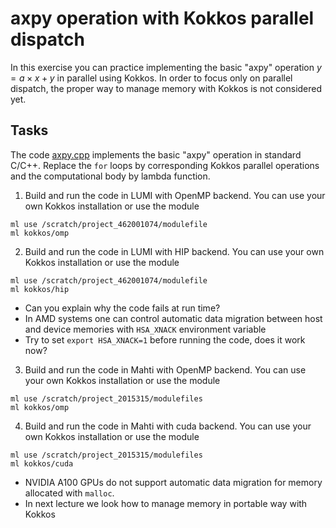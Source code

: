 <!--
SPDX-FileCopyrightText: 2025 CSC - IT Center for Science Ltd. <www.csc.fi>

SPDX-License-Identifier: CC-BY-4.0
-->

# axpy operation with Kokkos parallel dispatch

In this exercise you can practice implementing the basic "axpy" operation
$y = a \times x + y$ in parallel using Kokkos. In order to focus only on
parallel dispatch, the proper way to manage memory with Kokkos is not considered yet.

## Tasks 

The code [axpy.cpp](axpy.cpp) implements the basic "axpy" operation
in standard C/C++. Replace the `for` loops by corresponding Kokkos parallel operations 
and the computational body by lambda function.

1. Build and run the code in LUMI with OpenMP backend. You can use your own Kokkos installation
or use the module
```
ml use /scratch/project_462001074/modulefile
ml kokkos/omp
```

2. Build and run the code in LUMI with HIP backend. You can use your own Kokkos installation
or use the module
```
ml use /scratch/project_462001074/modulefile
ml kokkos/hip
```
   - Can you explain why the code fails at run time?
   - In AMD systems one can control automatic data migration between host and device memories
     with `HSA_XNACK` environment variable
   - Try to set `export HSA_XNACK=1` before running the code, does it work now?

3. Build and run the code in Mahti with OpenMP backend. You can use your own Kokkos installation
or use the module
```
ml use /scratch/project_2015315/modulefiles
ml kokkos/omp
```

4. Build and run the code in Mahti with cuda backend. You can use your own Kokkos installation
or use the module
```
ml use /scratch/project_2015315/modulefiles
ml kokkos/cuda
```
   - NVIDIA A100 GPUs do not support automatic data migration for memory allocated with `malloc`.
   - In next lecture we look how to manage memory in portable way with Kokkos

